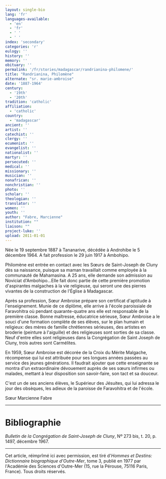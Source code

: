 ```yaml
---
layout: single-bio
lang: 'fr'
languages-available:
  - 'en'
  - 'fr'
  - ' '
  - ' '
index: 'secondary'
categories: 'r'
eulogy: ''
history: ''
memory: ''
obituary: ''
permalink: '/fr/stories/madagascar/randrianina-philomene/'
title: "Randrianina, Philomène"
alternate: "sr. marie-ambroise"
date: '1887-1964'
century:
  - '19th'
  - '20th'
tradition: 'catholic'
affiliation:
  - 'catholic'
country:
  - 'madagascar'
ancient: ''
artist: ''
catechist: ''
clergy: ''
ecumenist: ''
evangelist: ''
nationalist: ''
martyr: ''
persecuted: ''
medical: ''
missionary: ''
musician: ''
nonafrican: ''
nonchristian: ''
photo: ''
scholar: ''
theologian: ''
translator: ''
women: ''
youth: ''
author: "Fabre, Marcienne"
institution: ""
liaison: ""
project-luke: ''
upload: 2011-01-01
---
```




Née le 19 septembre 1887 à Tananarive, décédée à Androhibe le 5 décembre 1964. A fait profession le 29 juin 1917 à Ambohipo.

Philomène est entrée en contact avec les Sœurs de Saint-Joseph de Cluny dès sa naissance, puisque sa maman travaillait comme employée à la communauté de Mahamasina. A 25 ans, elle demande son admission au Noviciat d'Ambohipo…Elle fait donc partie de cette première promotion d'aspirantes malgaches à la vie religieuse, qui seront une des pierres vivantes de la construction de l'Église à Madagascar.

Après sa profession, Sœur Ambroise prépare son certificat d'aptitude à l'enseignement. Munie de ce diplôme, elle arrive à l'école paroissiale de Faravohitra où pendant quarante-quatre ans elle est responsable de la première classe. Bonne maîtresse, éducatrice sérieuse, Sœur Ambroise a le souci d'une formation complète de ses élèves, sur le plan humain et religieux: des mères de famille chrétiennes sérieuses, des artistes en broderie (peinture à l'aiguille) et des religieuses sont sorties de sa classe. Neuf d'entre elles sont religieuses dans la Congrégation de Saint Joseph de Cluny, trois autres sont Carmélites.

En 1959, Sœur Ambroise est décorée de la Croix du Mérite Malgache, récompense qui lui est attribuée pour ses longues années passées au service des jeunes générations. Il faudrait ajouter que cette enseignante se montra d'un extraordinaire dévouement auprès de ses sœurs infirmes ou malades, mettant à leur disposition son savoir-faire, son tact et sa douceur.

C'est un de ses anciens élèves, le Supérieur des Jésuites, qui lui adressa le jour des obsèques, les adieux de la paroisse de Faravohitra et de l'école.

Sœur Marcienne Fabre

---

# Bibliographie

*Bulletin de la Congrégation de Saint-Joseph de Cluny*, Nº 273 bis, t. 20, p. 1497, décembre 1967.

---

Cet article, réimprîmé ici avec permission, est tiré d'*Hommes et Destins: Dictionnaire biographique d'Outre-Mer*, tome 3, publié en 1977 par l'Académie des Sciences d'Outre-Mer (15, rue la Pérouse, 75116 Paris, France). Tous droits réservés.